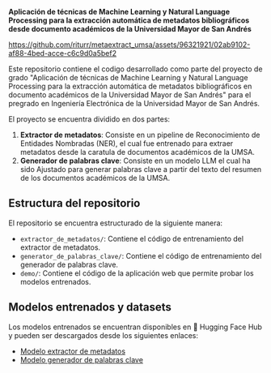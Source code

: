 **Aplicación de técnicas de Machine Learning y Natural Language Processing para la extracción automática de metadatos bibliográficos desde documento académicos de la Universidad Mayor de San Andrés**

https://github.com/riturr/metaextract_umsa/assets/96321921/02ab9102-af88-4bed-acce-c6c9d0a5bef2

Este repositorio contiene el codigo desarrollado como parte del proyecto de grado "Aplicación de técnicas de Machine Learning y Natural Language Processing para la extracción automática de metadatos bibliográficos en documento académicos de la Universidad Mayor de San Andrés" para el pregrado en Ingeniería Electrónica de la Universidad Mayor de San Andrés.

El proyecto se encuentra dividido en dos partes:

1. **Extractor de metadatos**: Consiste en un pipeline de Reconocimiento de Entidades Nombradas (NER), el cual fue entrenado para extraer metadatos desde la caratula de documentos académicos de la UMSA.
2. **Generador de palabras clave**: Consiste en un modelo LLM el cual ha sido Ajustado para generar palabras clave a partir del texto del resumen de los documentos académicos de la UMSA.

## Estructura del repositorio

El repositorio se encuentra estructurado de la siguiente manera:

- `extractor_de_metadatos/`: Contiene el código de entrenamiento del extractor de metadatos.
- `generator_de_palabras_clave/`: Contiene el código de entrenamiento del generador de palabras clave.
- `demo/`: Contiene el código de la aplicación web que permite probar los modelos entrenados.

## Modelos entrenados y datasets

Los modelos entrenados se encuentran disponibles en 🤗 Hugging Face Hub y pueden ser descargados desde los siguientes enlaces:

- [Modelo extractor de metadatos](https://huggingface.co/riturralde/es_metaextract_umsa_v2)
- [Modelo generador de palabras clave](https://huggingface.co/riturralde/es_metaextract_umsa_adapter_v1)
